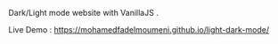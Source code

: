 Dark/Light mode website with VanillaJS .

Live Demo : https://mohamedfadelmoumeni.github.io/light-dark-mode/
